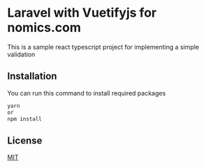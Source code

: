 # Laravel with Vuetifyjs for nomics.com

This is a sample react typescript project for implementing a simple validation

## Installation

You can run this command to install required packages

```bash
yarn 
or 
npm install
```
## License

[MIT](https://choosealicense.com/licenses/mit/)
